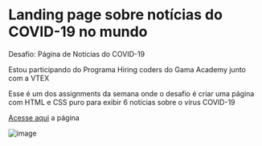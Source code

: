 # Landing page sobre notícias do COVID-19 no mundo
Desafio: Página de Notícias do COVID-19

<p>Estou participando do Programa Hiring coders do Gama Academy junto com a VTEX</p>
Esse é um dos assignments da semana onde o desafio é criar uma página com HTML e CSS puro para exibir 6 notícias
sobre o vírus COVID-19</p>

<a href="https://portal-noticiascovid19.netlify.app/">Acesse aqui</a> a página

![image](https://user-images.githubusercontent.com/19508155/79700966-5eaf2380-8267-11ea-8231-1b0a867c7e3f.png)

